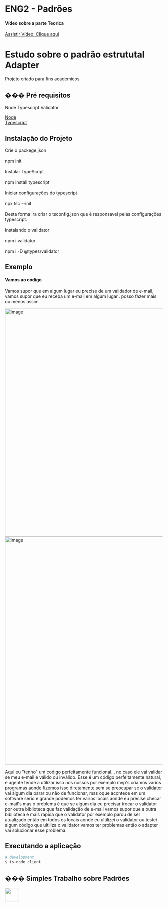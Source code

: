 # ENG2 - Padrões

#### Vídeo sobre a parte Teorica

 <a href="https://www.youtube.com/watch?v=5GQm9bB5Qh4">Assistir Vídeo: Clique aqui</a> &nbsp;

# Estudo sobre o padrão estrututal Adapter

 Projeto criado para fins academicos.

 ## ��� Pré requisitos

 Node 
 Typescript
 Validator

 <a href="https://nodejs.dev/">Node</a> &nbsp;
 <br>
 <a href="https://www.typescriptlang.org/">Typescript</a> &nbsp;

 ## Instalação do Projeto

Crie o packege.json
<br>
<br>
npm init
<br>
<br>
Instalar TypeScript
<br>
<br>
npm install typescript
<br>
<br>
Iniciar configurações do typescript 
<br>
<br>
npx tsc --init
<br>
<br>
Desta forma ira criar o tsconfig.json que é responsavel pelas configurações typescript.
<br>
<br>
Instalando o validator
<br>
<br>
npm i validator
<br>
<br>
npm i -D @types/validator

 ## Exemplo
 #### Vamos ao código
 Vamos supor que em algum lugar eu precise de um validador de e-mail, vamos supor que eu receba um e-mail em algum lugar.. posso fazer mais ou menos assim

 <img width="730" alt="image" src="https://user-images.githubusercontent.com/70846896/202922760-5494d534-4fac-43e6-b551-2e4ca7a5b136.png">
 <img width="730" alt="image" src="https://user-images.githubusercontent.com/70846896/202922795-1e65cadc-3ab4-4770-aa0a-17d5d7e547b0.png">

Aqui eu "tenho" um codigo perfeitamente funcional... no caso ele vai validar se meu e-mail é válido ou inválido.
Esse é um código perfeitamente natural, e agente tende a utilizar isso nos nossos por exemplo mvp's criamos varios programas aonde fizemos isso diretamente sem se preocupar se o validator vai algum dia parar ou não de funcionar, mas oque acontece em um software sério e grande podemos ter varios locais aonde eu precise checar e-mail's mas o problema é que se algum dia eu precisar trocar o validator por outra biblioteca que faz validação de e-mail vamos supor que a outra biblioteca é mais rapida que o validator por exemplo parou de ser atualizado então em todos os locais aonde eu ultilizei o validator ou testei algum código que ultiliza o validator vamos ter problemas então o adapter vai solucionar esse problema.

 ## Executando a aplicação

 ```bash
 # development
 $ ts-node client
 ```

 ## ��� Simples Trabalho sobre Padrões

 <a href="https://github.com/felipesm27"><img src="https://github.com/felipesm27.png" width="45" height="45"></a> &nbsp;

